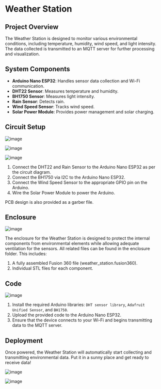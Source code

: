 # Weather Station

## Project Overview
The Weather Station is designed to monitor various environmental conditions, including temperature, humidity, wind speed, and light intensity. The data collected is transmitted to an MQTT server for further processing and visualization.

## System Components

- **Arduino Nano ESP32**: Handles sensor data collection and Wi-Fi communication.
- **DHT22 Sensor**: Measures temperature and humidity.
- **BH1750 Sensor**: Measures light intensity.
- **Rain Sensor**: Detects rain.
- **Wind Speed Sensor**: Tracks wind speed.
- **Solar Power Module**: Provides power management and solar charging.

## Circuit Setup

![image](https://github.com/user-attachments/assets/71fdafd3-25e8-47e1-b802-e693fde4702c)

![image](https://github.com/user-attachments/assets/52358fb1-7ca0-4cfb-99c3-e8db1b52cad6)

![image](https://github.com/user-attachments/assets/30bb7bd9-f0dc-43f1-843e-42c9c0fafe8f)

1. Connect the DHT22 and Rain Sensor to the Arduino Nano ESP32 as per the circuit diagram.
2. Connect the BH1750 via I2C to the Arduino Nano ESP32.
3. Connect the Wind Speed Sensor to the appropriate GPIO pin on the Arduino.
4. Wire the Solar Power Module to power the Arduino.

PCB design is also provided as a garber file.

## Enclosure 

![image](https://github.com/user-attachments/assets/ca384b1a-2720-4938-85bf-3ff24d757ec1)

The enclosure for the Weather Station is designed to protect the internal components from environmental elements while allowing adequate ventilation for the sensors. All related files can be found in the enclosure folder. This includes:

1. A fully assembled Fusion 360 file (weather_station.fusion360).
2. Individual STL files for each component.

## Code

![image](https://github.com/user-attachments/assets/c8a0f0ec-58e5-45ee-a3df-727f42430448)

1. Install the required Arduino libraries: `DHT sensor library`, `Adafruit Unified Sensor`, and `BH1750`.
2. Upload the provided code to the Arduino Nano ESP32.
3. Ensure that the device connects to your Wi-Fi and begins transmitting data to the MQTT server.

## Deployment

Once powered, the Weather Station will automatically start collecting and transmitting environmental data. Put it in a sunny place and get ready to receive data!

![image](https://github.com/user-attachments/assets/1f29047e-ef34-4742-86c7-a682671c6f96)

![image](https://github.com/user-attachments/assets/027481d2-d8bd-48ba-b97b-4c00e568d0b9)
